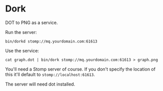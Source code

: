 Dork
====

DOT to PNG as a service.

Run the server:

    bin/dorkd stomp://mq.yourdomain.com:61613

Use the service:

    cat graph.dot | bin/dork stomp://mq.yourdomain.com:61613 > graph.png

You'll need a Stomp server of course. If you don't specify the location of
this it'll default to `stomp://localhost:61613`.

The server will need dot installed.
